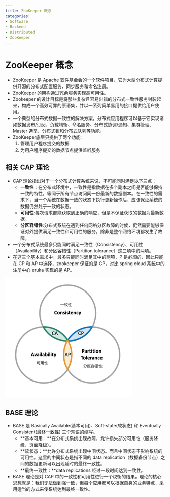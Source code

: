```yaml
---
title: ZooKeeper 概念
categories:
- Software
- Backend
- Distributed
- ZooKeeper
---
```

# ZooKeeper 概念

- ZooKeeper 是 Apache 软件基金会的一个软件项目，它为大型分布式计算提供开源的分布式配置服务、同步服务和命名注册。
- ZooKeeper 的架构通过冗余服务实现高可用性。
- Zookeeper 的设计目标是将那些复杂且容易出错的分布式一致性服务封装起来，构成一个高效可靠的原语集，并以一系列简单易用的接口提供给用户使用。
- 一个典型的分布式数据一致性的解决方案，分布式应用程序可以基于它实现诸如数据发布/订阅、负载均衡、命名服务、分布式协调/通知、集群管理、Master 选举、分布式锁和分布式队列等功能。
- ZooKeeper底层只提供了两个功能:
    1. 管理用户程序提交的数据
    2. 为用户程序提交的数据节点提供监听服务

## 相关 CAP 理论

- CAP 理论指出对于一个分布式计算系统来说，不可能同时满足以下三点：
    - **一致性**：在分布式环境中，一致性是指数据在多个副本之间是否能够保持一致的特性，等同于所有节点访问同一份最新的数据副本。在一致性的需求下，当一个系统在数据一致的状态下执行更新操作后，应该保证系统的数据仍然处于一致的状态。
    - **可用性**:每次请求都能获取到正确的响应，但是不保证获取的数据为最新数据。
    - **分区容错性**:分布式系统在遇到任何网络分区故障的时候，仍然需要能够保证对外提供满足一致性和可用性的服务，除非是整个网络环境都发生了故障。
- 一个分布式系统最多只能同时满足一致性（Consistency）、可用性（Availability）和分区容错性（Partition tolerance）这三项中的两项。
- 在这三个基本需求中，最多只能同时满足其中的两项，P 是必须的，因此只能在 CP 和 AP 中选择，zookeeper 保证的是 CP，对比 spring cloud 系统中的注册中心 eruka 实现的是 AP。

<img src="https://raw.githubusercontent.com/LuShan123888/Files/main/Pictures/2021-06-14-cap-theorem-diagram.png" alt="img" style="zoom:50%;" />

## BASE 理论

- BASE 是 Basically Available(基本可用)、Soft-state(软状态) 和 Eventually Consistent(最终一致性) 三个短语的缩写。
    - **基本可用：**在分布式系统出现故障，允许损失部分可用性（服务降级、页面降级）。
    - **软状态：**允许分布式系统出现中间状态。而且中间状态不影响系统的可用性。这里的中间状态是指不同的 data replication（数据备份节点）之间的数据更新可以出现延时的最终一致性。
    - **最终一致性：**data replications 经过一段时间达到一致性。
- BASE 理论是对 CAP 中的一致性和可用性进行一个权衡的结果，理论的核心思想就是：我们无法做到强一致，但每个应用都可以根据自身的业务特点，采用适当的方式来使系统达到最终一致性。
